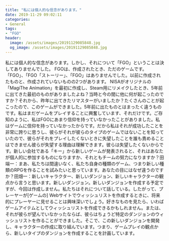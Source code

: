 ```yaml
---
title: "私には個人的な信念があります。"
date: 2019-11-29 09:02:11
categories:
- General
tags:
- "FGO"
header:
  image: /assets/images/20191129085848.jpg
  og_image: /assets/images/20191129085848.jpg
---
```


私には個人的な信念があります。しかし、それについて「FGO」ということは決してありませんでした。 FGOは、作成されたとき、ただのゲームです。 「FGO」、「FGO「ストーリー」、「FGO」はありませんでした。以前に作成されたものと、作成されていないものの2つがあります。 NISAがオリジナルの「MagiThe Animation」を最初に作成し、Steam用にリメイクしたとき、5年前に出てきた最初のものがありましたよね？当時と今の間に他に何が起こったのですか？それから、昨年に出てきたリマスターがいましたか？たくさんのことが起こったので、このゲームができました。5年前に出たものとはまったく違うものです。私はまだゲームをプレイすることに興奮しています、それだけです。ご存知のように、私はFGOにあまり信仰を持っていなかったことがありました。私はゲームに信仰を持っていなかったからです。だから私はそれが成功したことを非常に誇りに思うし、彼らがそれが彼らのタイプのゲームではないことを知っていたので、彼らがそれをプレイしたくないときに失望したことを誰も責めることはできません彼らが失望する理由は理解できます。彼らは失望したくないからです。新しい会社である「キー」から新しいゲームが発表されると、それはあなたが個人的に参加するものになりますか、それともチームの努力になりますか？田端一：まあ、私たちは間違いなく、私たち自身の種類のゲーム、つまり新しい種類のRPGを作ることを試みたいと思っています。あなたの目にはなぜ違うのですか？田畑一：新しいキャラクター、新しいダンジョン、新しいキャラクターの観点から言うと思います。新しいダンジョン。新しいダンジョンを作成する予定ですが、今回は作成しません。私たちはそれについて話している。したがって、プレーヤーが[ゲームの] Webサイトでウィッシュリストを作成するときに、将来的にプレーヤーに見せることは興味深いでしょう。好きなものを見たら、いわばゲームアイテムとしてウィッシュリストを作成できるかもしれません。または、それが彼らが望んでいなかったならば、彼らはちょうど特定のダンジョンのウィッシュリストを作ることができました。そこで、この新しいダンジョンを開発し、キャラクターの作成に取り組んでいます。つまり、ゲームプレイの観点から、新しいタイプのダンジョンを作成することを計画しています。
